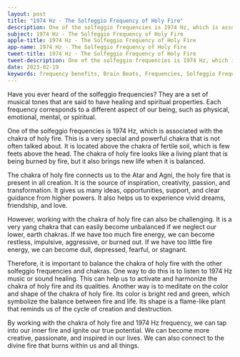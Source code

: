 ```yaml
---
layout: post
title: "1974 Hz - The Solfeggio Frequency of Holy Fire"
description: One of the solfeggio frequencies is 1974 Hz, which is associated with the chakra of holy fire. This is a very special and powerful chakra that is not often talked about. It is located above the chakra of fertile soil, which is few feets above the head.
subject: 1974 Hz - The Solfeggio Frequency of Holy Fire
apple-title: 1974 Hz - The Solfeggio Frequency of Holy Fire
app-name: 1974 Hz - The Solfeggio Frequency of Holy Fire
tweet-title: 1974 Hz - The Solfeggio Frequency of Holy Fire
tweet-description: One of the solfeggio frequencies is 1974 Hz, which is associated with the chakra of holy fire. This is a very special and powerful chakra that is not often talked about. It is located above the chakra of fertile soil, which is few feets above the head.
date: 2023-02-19
keywords: frequency benefits, Brain Beats, Frequencies, Solfeggio Frequency, chakra of holy fire, 1974 Hz, Brain wave entrainment, sound therapy, 1974 Hz frequency benefits
---
```


Have you ever heard of the solfeggio frequencies? They are a set of musical tones that are said to have healing and spiritual properties. Each frequency corresponds to a different aspect of our being, such as physical, emotional, mental, or spiritual.

One of the solfeggio frequencies is 1974 Hz, which is associated with the chakra of holy fire. This is a very special and powerful chakra that is not often talked about. It is located above the chakra of fertile soil, which is few feets above the head. The chakra of holy fire looks like a living plant that is being burned by fire, but it also brings new life when it is balanced.

The chakra of holy fire connects us to the Atar and Agni, the holy fire that is present in all creation. It is the source of inspiration, creativity, passion, and transformation. It gives us many ideas, opportunities, support, and clear guidance from higher powers. It also helps us to experience vivid dreams, friendship, and love.

However, working with the chakra of holy fire can also be challenging. It is a very yang chakra that can easily become unbalanced if we neglect our lower, earth chakras. If we have too much fire energy, we can become restless, impulsive, aggressive, or burned out. If we have too little fire energy, we can become dull, depressed, fearful, or stagnant.

Therefore, it is important to balance the chakra of holy fire with the other solfeggio frequencies and chakras. One way to do this is to listen to 1974 Hz music or sound healing. This can help us to activate and harmonize the chakra of holy fire and its qualities. Another way is to meditate on the color and shape of the chakra of holy fire. Its color is bright red and green, which symbolize the balance between fire and life. Its shape is a flame-like plant that reminds us of the cycle of creation and destruction.

By working with the chakra of holy fire and 1974 Hz frequency, we can tap into our inner fire and ignite our true potential. We can become more creative, passionate, and inspired in our lives. We can also connect to the divine fire that burns within us and all things.